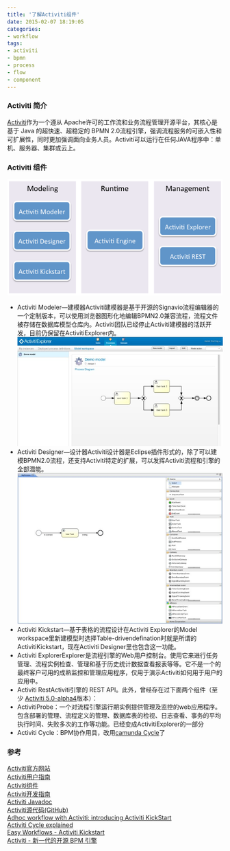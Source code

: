 ```yaml
---
title: '了解Activiti组件'
date: 2015-02-07 18:19:05
categories: 
- workflow
tags: 
- activiti
- bpmn
- process
- flow
- component
---
```

### Activiti 简介

[Activiti](http://activiti.org/)作为一个遵从 Apache许可的工作流和业务流程管理开源平台，其核心是基于 Java 的超快速、超稳定的 BPMN 2.0流程引擎，强调流程服务的可嵌入性和可扩展性，同时更加强调面向业务人员。Activiti可以运行在任何JAVA程序中：单机、服务器、集群或云上。

### Activiti 组件

![了解Activiti组件](/images/2015/2/0026uWfMgy6PPTKPFYhe5.png)
- Activiti Modeler—建模器Activiti建模器是基于开源的Signavio流程编辑器的一个定制版本，可以使用浏览器图形化地编辑BPMN2.0兼容流程，流程文件被存储在数据库模型仓库内。Activiti团队已经停止Activiti建模器的活跃开发，目前仍保留在ActivitiExplorer内。![了解Activiti组件](/images/2015/2/0026uWfMgy6PPbIDgFHc1.jpg)
- Activiti Designer—设计器Activiti设计器是Eclipse插件形式的，除了可以建模BPMN2.0流程，还支持Activiti特定的扩展，可以发挥Activiti流程和引擎的全部潜能。![了解Activiti组件](/images/2015/2/0026uWfMgy6PQaYGMmace.jpg)
- Activiti Kickstart—基于表格的流程设计在Activiti Explorer的Model workspace里新建模型时选择Table-drivendefination时就是所谓的ActivitiKickstart，现在Activiti Designer里也包含这一功能。
- Activiti ExplorerExplorer是流程引擎的Web用户控制台。使用它来进行任务管理、流程实例检查、管理和基于历史统计数据查看报表等等。它不是一个的最终客户可用的成熟监控和管理应用程序，仅用于演示Activiti如何用于用户的应用中。
- Activiti RestActiviti引擎的 REST API。此外，曾经存在过下面两个组件（至少 [Activiti 5.0-alpha4](https://github.com/vanto/activiti/tree/master/modules)版本）：
- ActivitiProbe：一个对流程引擎运行期实例提供管理及监控的web应用程序。包含部署的管理、流程定义的管理、数据库表的检视、日志查看、事务的平均执行时间、失败多次的工作等功能。已经变成ActivitiExplorer的一部分
- Activiti Cycle：BPM协作用具，改用[camunda Cycle](http://docs.camunda.org/latest/guides/user-guide/#cycle)了

### 参考

[Activiti官方网站](http://activiti.org/)    
[Activiti用户指南](http://activiti.org/userguide/index.html)    
[Activiti组件](http://activiti.org/components.html)    
[Activiti开发指南](http://docs.codehaus.org/display/ACT/Developers+Guide)    
[Activiti Javadoc](http://activiti.org/javadocs/index.html)    
[Activiti源代码(GitHub)](https://github.com/Activiti)    
[ Adhoc workflow with Activiti: introducing Activiti KickStart](http://www.jorambarrez.be/blog/2011/01/05/adhoc-workflow-with-activiti-kickstart/)    
[Activiti Cycle explained](http://www.bpm-guide.de/2010/08/27/activiti-cycle-explained/)    
[ Easy Workflows - Activiti Kickstart](http://www.bataon.com/blogs/amandaluniz/easy-workflows-activiti-kickstart)    
[Activiti - 新一代的开源 BPM 引擎](http://www.ibm.com/developerworks/cn/java/j-lo-activiti1/)    